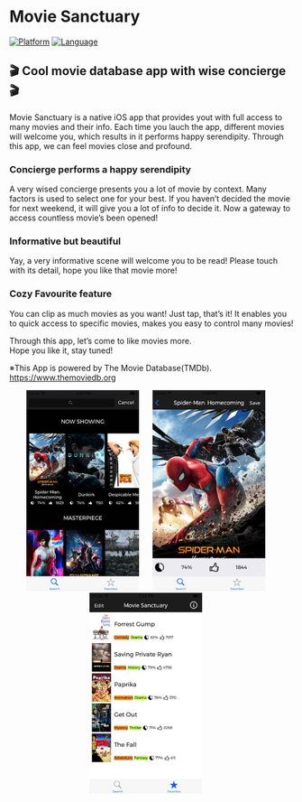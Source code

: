 # Movie Sanctuary

[![Platform](http://img.shields.io/badge/platform-ios-blue.svg?style=flat)](https://developer.apple.com/iphone/index.action)
[![Language](http://img.shields.io/badge/language-swift-brightgreen.svg?style=flat)](https://developer.apple.com/swift)

## 🎬 Cool movie database app with wise concierge 🎬

Movie Sanctuary is a native iOS app that provides yout with full access to many movies and their info. Each time you lauch the app, different movies will welcome you, which results in it performs happy serendipity. Through this app, we can feel movies close and profound.

### Concierge performs a happy serendipity

A very wised concierge presents you a lot of movie by context.
Many factors is used to select one for your best.
If you haven’t decided the movie for next weekend, it will give you a lot of info to decide it.
Now a gateway to access countless movie’s been opened!

### Informative but beautiful

Yay, a very informative scene will welcome you to be read!
Please touch with its detail, hope you like that movie more!

### Cozy Favourite feature

You can clip as much movies as you want!
Just tap, that’s it!
It enables you to quick access to specific movies, makes you easy to control many movies!

Through this app, let’s come to like movies more.<br>
Hope you like it, stay tuned!

※This App is powered by The Movie Database(TMDb).<br>
https://www.themoviedb.org

<div align="center">
	<img src="https://github.com/creaaa/MovieSanctuary/blob/master/Screenshots/ms4min.jpg" width="200px" height="356px" style="margin-right: 20px">
	<img src="https://github.com/creaaa/MovieSanctuary/blob/master/Screenshots/ms3min.jpg" width="200px" height="356px" style="margin-right: 20px">
	<img src="https://github.com/creaaa/MovieSanctuary/blob/master/Screenshots/ms1min.jpg" width="200px" height="356px" style="margin-right: 20px">
</div>
